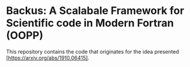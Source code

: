 # Backus: A Scalabale Framework for Scientific code in Modern Fortran (OOPP)
This repository contains the code that originates for the idea presented [https://arxiv.org/abs/1910.06415].



